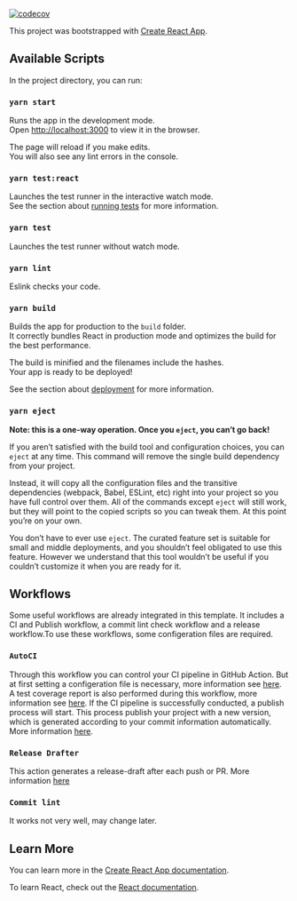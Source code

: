 

[![codecov](https://codecov.io/gh/wangziling100/React-Template/branch/master/graph/badge.svg)](https://codecov.io/gh/wangziling100/React-Template)


This project was bootstrapped with [Create React App](https://github.com/facebook/create-react-app).

## Available Scripts

In the project directory, you can run:

### `yarn start`

Runs the app in the development mode.<br />
Open [http://localhost:3000](http://localhost:3000) to view it in the browser.

The page will reload if you make edits.<br />
You will also see any lint errors in the console.

### `yarn test:react`

Launches the test runner in the interactive watch mode.<br />
See the section about [running tests](https://facebook.github.io/create-react-app/docs/running-tests) for more information.

### `yarn test`

Launches the test runner without watch mode.<br />

### `yarn lint`

Eslink checks your code.<br />

### `yarn build`

Builds the app for production to the `build` folder.<br />
It correctly bundles React in production mode and optimizes the build for the best performance.

The build is minified and the filenames include the hashes.<br />
Your app is ready to be deployed!

See the section about [deployment](https://facebook.github.io/create-react-app/docs/deployment) for more information.

### `yarn eject`

**Note: this is a one-way operation. Once you `eject`, you can’t go back!**

If you aren’t satisfied with the build tool and configuration choices, you can `eject` at any time. This command will remove the single build dependency from your project.

Instead, it will copy all the configuration files and the transitive dependencies (webpack, Babel, ESLint, etc) right into your project so you have full control over them. All of the commands except `eject` will still work, but they will point to the copied scripts so you can tweak them. At this point you’re on your own.

You don’t have to ever use `eject`. The curated feature set is suitable for small and middle deployments, and you shouldn’t feel obligated to use this feature. However we understand that this tool wouldn’t be useful if you couldn’t customize it when you are ready for it.

## Workflows

Some useful workflows are already integrated in this template. It includes a CI and Publish workflow, a commit lint check workflow and a release workflow.To use these workflows, some configeration files are required.

### `AutoCI`
Through this workflow you can control your CI pipeline in GitHub Action. But at first setting a configeration file is necessary, more information see [here](https://github.com/wangziling100/AutoCI). A test coverage report is also performed during this workflow, more information see [here](https://codecov.io). If the CI pipeline is successfully conducted, a publish process will start. This process publish your project with a new version, which is generated according to your commit information automatically. More information [here](https://github.com/wangziling100/AutoPublish).<br />

### `Release Drafter`
This action generates a release-draft after each push or PR. More information [here](https://github.com/marketplace/actions/release-drafter)<br />

### `Commit lint`
It works not very well, may change later.

## Learn More

You can learn more in the [Create React App documentation](https://facebook.github.io/create-react-app/docs/getting-started).

To learn React, check out the [React documentation](https://reactjs.org/).
